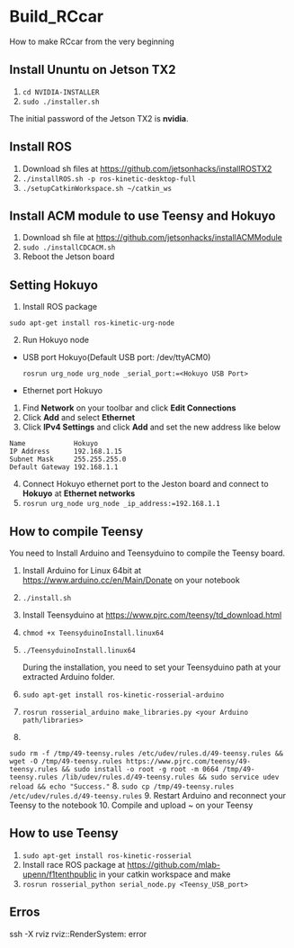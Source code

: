 # Build_RCcar
How to make RCcar from the very beginning
## Install Ununtu on Jetson TX2
1. ```cd NVIDIA-INSTALLER```
2. ```sudo ./installer.sh```

The initial password of the Jetson TX2 is **nvidia**.

## Install ROS
1. Download sh files at https://github.com/jetsonhacks/installROSTX2
2. ```./installROS.sh -p ros-kinetic-desktop-full```
3. ```./setupCatkinWorkspace.sh ~/catkin_ws```

## Install ACM module to use Teensy and Hokuyo
1. Download sh file at https://github.com/jetsonhacks/installACMModule
2. ```sudo ./installCDCACM.sh```
3. Reboot the Jetson board

## Setting Hokuyo
1. Install ROS package
  ```
  sudo apt-get install ros-kinetic-urg-node
  ```
2. Run Hokuyo node
  * USB port Hokuyo(Default USB port: /dev/ttyACM0)
    ```
    rosrun urg_node urg_node _serial_port:=<Hokuyo USB Port>
    ```
  * Ethernet port Hokuyo
  1. Find **Network** on your toolbar and click **Edit Connections**
  2. Click **Add** and select **Ethernet**
  3. Click **IPv4 Settings** and click **Add** and set the new address like below
  ```
  Name            Hokuyo   
  IP Address      192.168.1.15
  Subnet Mask     255.255.255.0
  Default Gateway 192.168.1.1
  ```
  4. Connect Hokuyo ethernet port to the Jeston board and connect to **Hokuyo** at **Ethernet networks**
  5. ```rosrun urg_node urg_node _ip_address:=192.168.1.1```
  
## How to compile Teensy
You need to Install Arduino and Teensyduino to compile the Teensy board.
1. Install Arduino for Linux 64bit at https://www.arduino.cc/en/Main/Donate on your notebook
2. ```./install.sh```
3. Install Teensyduino at https://www.pjrc.com/teensy/td_download.html
3. ```chmod +x TeensyduinoInstall.linux64```
4. ```./TeensyduinoInstall.linux64``` 
 
   During the installation, you need to set your Teensyduino path at your extracted Arduino folder.
5. ```sudo apt-get install ros-kinetic-rosserial-arduino```
6. ```rosrun rosserial_arduino make_libraries.py <your Arduino path/libraries>```
7. 
```sudo rm -f /tmp/49-teensy.rules /etc/udev/rules.d/49-teensy.rules && wget -O /tmp/49-teensy.rules https://www.pjrc.com/teensy/49-teensy.rules && sudo install -o root -g root -m 0664 /tmp/49-teensy.rules /lib/udev/rules.d/49-teensy.rules && sudo service udev reload && echo "Success."```
8. ```sudo cp /tmp/49-teensy.rules /etc/udev/rules.d/49-teensy.rules```
9. Restart Arduino and reconnect your Teensy to the notebook
10. Compile and upload ~ on your Teensy

## How to use Teensy 
1. ```sudo apt-get install ros-kinetic-rosserial```
2. Install race ROS package at https://github.com/mlab-upenn/f1tenthpublic in your catkin workspace and make
3. ```rosrun rosserial_python serial_node.py <Teensy_USB_port>```

## Erros
ssh -X
rviz
rviz::RenderSystem: error
